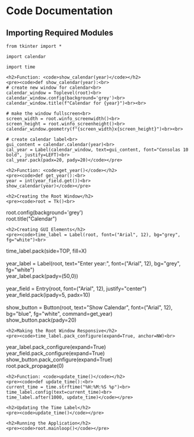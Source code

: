 <!DOCTYPE html>
<html>
<head>
    <title>Code Documentation</title>
</head>
<body>
    <h1>Code Documentation</h1>
    <h2>Importing Required Modules</h2>
    <pre><code>from tkinter import *<br>
import calendar<br>
import time</code></pre>
    
    <h2>Function: <code>show_calendar(year)</code></h2>
    <pre><code>def show_calendar(year):<br>
    # create new window for calendar<br>
    calendar_window = Toplevel(root)<br>
    calendar_window.config(background='grey')<br>
    calendar_window.title(f"Calendar for {year}")<br><br>
    
    # make the window fullscreen<br>
    screen_width = root.winfo_screenwidth()<br>
    screen_height = root.winfo_screenheight()<br>
    calendar_window.geometry(f"{screen_width}x{screen_height}")<br><br>
    
    # create calendar label<br>
    gui_content = calendar.calendar(year)<br>
    cal_year = Label(calendar_window, text=gui_content, font="Consolas 10 bold", justify=LEFT)<br>
    cal_year.pack(padx=20, pady=20)</code></pre>
    
    <h2>Function: <code>get_year()</code></h2>
    <pre><code>def get_year():<br>
    year = int(year_field.get())<br>
    show_calendar(year)</code></pre>
    
    <h2>Creating the Root Window</h2>
    <pre><code>root = Tk()<br>
root.config(background='grey')<br>
root.title("Calendar")</code></pre>
    
    <h2>Creating GUI Elements</h2>
    <pre><code>time_label = Label(root, font=("Arial", 12), bg="grey", fg="white")<br>
time_label.pack(side=TOP, fill=X)<br><br>
year_label = Label(root, text="Enter year:", font=("Arial", 12), bg="grey", fg="white")<br>
year_label.pack(pady=(50,0))<br><br>
year_field = Entry(root, font=("Arial", 12), justify="center")<br>
year_field.pack(ipady=5, padx=10)<br><br>
show_button = Button(root, text="Show Calendar", font=("Arial", 12), bg="blue", fg="white", command=get_year)<br>
show_button.pack(pady=20)</code></pre>
    
    <h2>Making the Root Window Responsive</h2>
    <pre><code>time_label.pack_configure(expand=True, anchor=NW)<br>
year_label.pack_configure(expand=True)<br>
year_field.pack_configure(expand=True)<br>
show_button.pack_configure(expand=True)<br>
root.pack_propagate(0)</code></pre>
    
    <h2>Function: <code>update_time()</code></h2>
    <pre><code>def update_time():<br>
    current_time = time.strftime("%H:%M:%S %p")<br>
    time_label.config(text=current_time)<br>
    time_label.after(1000, update_time)</code></pre>
    
    <h2>Updating the Time Label</h2>
    <pre><code>update_time()</code></pre>
    
    <h2>Running the Application</h2>
    <pre><code>root.mainloop()</code></pre>
</body>
</html>
